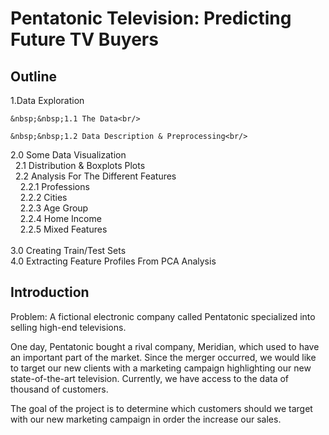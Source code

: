 # Pentatonic Television: Predicting Future TV Buyers

## Outline
1.Data Exploration<br/>
    
    &nbsp;&nbsp;1.1 The Data<br/>
    
    &nbsp;&nbsp;1.2 Data Description & Preprocessing<br/>

2.0 Some Data Visualization<br/>
     &nbsp;&nbsp;2.1 Distribution & Boxplots Plots<br/>
     &nbsp;&nbsp;2.2 Analysis For The Different Features<br/>
         &nbsp;&nbsp;&nbsp;&nbsp;2.2.1 Professions<br/>
         &nbsp;&nbsp;&nbsp;&nbsp;2.2.2 Cities<br/>
         &nbsp;&nbsp;&nbsp;&nbsp;2.2.3 Age Group<br/>
         &nbsp;&nbsp;&nbsp;&nbsp;2.2.4 Home Income<br/>
         &nbsp;&nbsp;&nbsp;&nbsp;2.2.5 Mixed Features<br/>       
3.0 Creating Train/Test Sets<br/>
4.0 Extracting Feature Profiles From PCA Analysis<br/>


## Introduction

Problem: A fictional electronic company called Pentatonic specialized into selling high-end televisions.

One day, Pentatonic bought a rival company, Meridian, which used to have an important part of the market. Since the merger occurred, we would like to target our new clients with a marketing campaign highlighting our new state-of-the-art television. Currently, we have access to the data of thousand of customers.

The goal of the project is to determine which customers should we target with our new marketing campaign in order the increase our sales.

